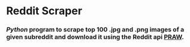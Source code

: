 # Reddit Scraper

### _Python_ program to scrape top 100 .jpg and .png images of a given subreddit and download it using the Reddit api [PRAW](https://praw.readthedocs.io/en/latest/).
